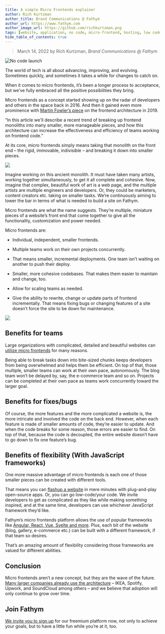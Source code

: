 ```yaml
---
title: A simple Micro Frontends explainer
author: Rich Kurtzman
author_title: Brand Communications @ Fathym
author_url: https://www.fathym.com
author_image_url: https://github.com/richkurtzman.png
tags: [website, application, no code, micro-frontend, hosting, low code]
hide_table_of_contents: true
---
```


> March 14, 2022 by Rich Kurtzman, _Brand Communications @ Fathym_

![No code launch](https://www.fathym.com/img/MFERReactGatsbyAngular.png)

The world of tech is all about advancing, improving, and evolving. Sometimes quickly, and sometimes it takes a while for changes to catch on.  

When it comes to micro frontends, it’s been a longer process to acceptance, but we’ve fully embraced all the positive possibilities they bring.  

Micro frontends as a concept started showing up on the radar of developers and others in the space back in 2016. And then it gained even more prominence with [Martin Fowler’s piece](https://martinfowler.com/articles/micro-frontends.html) on the frontend architecture in 2019.  

“In this article we'll describe a recent trend of breaking up frontend monoliths into many smaller, more manageable pieces, and how this architecture can increase the effectiveness and efficiency of teams working on frontend code.” 

At its core, micro frontends simply means taking that monolith on the front end – the rigid, immovable, indivisible – and breaking it down into smaller pieces.  

![](https://www.fathym.com/img/ancientmonolith.png)

Imagine working on this ancient monolith. It must have taken many artists, working together simultaneously, to get it all complete and cohesive. Now, imagine that complex, beautiful work of art is a web page, and the multiple artists are multiple engineers and developers. Or, they could be marketers, content creators etc. taking on smaller tasks. We’re continuously aiming to lower the bar in terms of what is needed to build a site on Fathym.  

Micro frontends are what the name suggests. They’re multiple, miniature pieces of a website’s front end that come together to give all the functionality, customization and power needed.  

Micro frontends are:  

- Individual, independent, smaller frontends.  

- Multiple teams work on their own projects concurrently. 

- That means smaller, incremental deployments. One team isn’t waiting on another to push their deploy. 

- Smaller, more cohesive codebases. That makes them easier to maintain and change, too. 

- Allow for scaling teams as needed.  

- Give the ability to rewrite, change or update parts of frontend incrementally. That means fixing bugs or changing features of a site doesn’t force the site to be down for maintenance. 

![](https://www.fathym.com/img/mfrontendsvis.PNG)

## Benefits for teams 

Large organizations with complicated, detailed and beautiful websites can [utilize micro frontends](https://www.fathym.com/blog/articles/2022/january/2022-01-20-how-our-microfontends-help-businesses-big-and-small) for many reasons. 

Being able to break tasks down into bite-sized chunks keeps developers from being overwhelmed and helps them be efficient. On top of that, those multiple, smaller teams can work at their own pace, autonomously. The blog team won’t be delayed by, say, the e-commerce team and so on. Projects can be completed at their own pace as teams work concurrently toward the larger goal.  

## Benefits for fixes/bugs  

Of course, the more features and the more complicated a website is, the more intricate and involved the code on the back end. However, when each feature is made of smaller amounts of code, they’re easier to update. And when the code breaks for some reason, those errors are easier to find. On top of that, because the code is decoupled, the entire website doesn’t have to go down to fix one feature’s bug.  

## Benefits of flexibility (With JavaScript frameworks) 

One more massive advantage of micro frontends is each one of those smaller pieces can be created with different tools.  

That means you can [flashup a website](https://www.fathym.com/blog/articles/2022/february/2022-02-18-flashup-buzz-word-or-brilliant-idea) in mere minutes with plug-and-play open-source apps. Or, you can go low-code/your code. We invite developers to get as complicated as they like while making something inspired, and at the same time, developers can use whichever JavaScript framework they’d like.  

Fathym’s micro frontends platform allows the use of popular frameworks like [Angular, React, Vue, Svelte and more](https://www.fathym.com/blog/articles/2022/february/2022-02-28-angular-vs-react-vs-vue-you-choose). Plus, each bit of the website (blog, gallery, e-commerce etc.) can be built with a different framework, if that team so desires.  

That’s an amazing amount of flexibility considering those frameworks are valued for different abilities.  

## Conclusion 

Micro frontends aren’t a new concept, but they are the wave of the future. [Many larger companies already use the architecture](https://www.entando.com/page/en/7_successful_companies_using_micro_frontends_en_1?contentId=BLG2303&modelId=25) – IKEA, Spotify, Upwork, and SoundCloud among others – and we believe that adoption will only continue to grow over time.  

## Join Fathym 

[We invite you to sign up](https://www.fathym.com/dashboard) for our freemium platform now, not only to achieve your goals, but to have a little fun while you’re at it, too. 